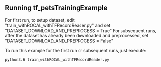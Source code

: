 ## Running tf_petsTrainingExample

For first run, to setup dataset, edit "train_withROCAL_withTFRecordReader.py" and set "DATASET_DOWNLOAD_AND_PREPROCESS = True"
For subsequent runs, after the dataset has already been downloaded and preprocessed, set "DATASET_DOWNLOAD_AND_PREPROCESS = False"

To run this example for the first run or subsequent runs, just execute:
```
python3.6 train_withROCAL_withTFRecordReader.py
